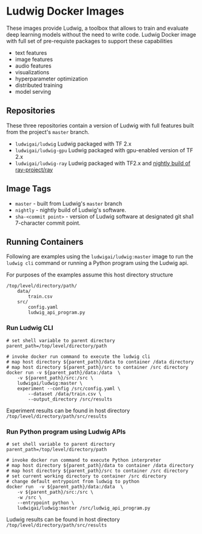 # Ludwig Docker Images

These images provide Ludwig, a toolbox that allows to train and evaluate deep
learning models without the need to write code. Ludwig Docker image with full
set of pre-requiste packages to support these capabilities

* text features
* image features
* audio features
* visualizations
* hyperparameter optimization
* distributed training
* model serving

## Repositories

These three repositories contain a version of Ludwig with full features built
from the project's `master` branch.

* `ludwigai/ludwig` Ludwig packaged with TF 2.x
* `ludwigai/ludwig-gpu` Ludwig packaged with gpu-enabled version of TF 2.x
* `ludwigai/ludwig-ray` Ludwig packaged with TF2.x
  and [nightly build of ray-project/ray](https://github.com/ray-project/ray)

## Image Tags

* `master` - built from Ludwig's `master` branch
* `nightly` - nightly build of Ludwig's software.
* `sha-<commit point>` - version of Ludwig software at designated git sha1
  7-character commit point.

## Running Containers

Following are examples using the `ludwigai/ludwig:master` image to run
the `ludwig cli` command or running a Python program using the Ludwig api.

For purposes of the examples assume this host directory structure

``` 
/top/level/directory/path/
    data/
        train.csv
    src/
        config.yaml
        ludwig_api_program.py
```

### Run Ludwig CLI

``` 
# set shell variable to parent directory
parent_path=/top/level/directory/path

# invoke docker run command to execute the ludwig cli
# map host directory ${parent_path}/data to container /data directory
# map host directory ${parent_path}/src to container /src directory
docker run -v ${parent_path}/data:/data  \
    -v ${parent_path}/src:/src \
    ludwigai/ludwig:master \
    experiment --config /src/config.yaml \
        --dataset /data/train.csv \
        --output_directory /src/results
```

Experiment results can be found in host
directory `/top/level/directory/path/src/results`

### Run Python program using Ludwig APIs

```
# set shell variable to parent directory
parent_path=/top/level/directory/path

# invoke docker run command to execute Python interpreter
# map host directory ${parent_path}/data to container /data directory
# map host directory ${parent_path}/src to container /src directory
# set current working directory to container /src directory
# change default entrypoint from ludwig to python
docker run  -v ${parent_path}/data:/data  \
    -v ${parent_path}/src:/src \
    -w /src \
    --entrypoint python \
    ludwigai/ludwig:master /src/ludwig_api_program.py
```

Ludwig results can be found in host
directory `/top/level/directory/path/src/results`